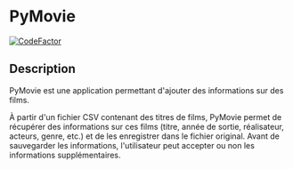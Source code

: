 # PyMovie

[![CodeFactor](https://www.codefactor.io/repository/github/francois389/pymovie/badge)](https://www.codefactor.io/repository/github/francois389/pymovie)

## Description

PyMovie est une application permettant d'ajouter des informations sur des films.

À partir d'un fichier CSV contenant des titres de films, PyMovie permet de récupérer des informations sur ces films (titre, année de sortie, réalisateur, acteurs, genre, etc.) et de les enregistrer dans le fichier original.
Avant de sauvegarder les informations, l'utilisateur peut accepter ou non les informations supplémentaires.
